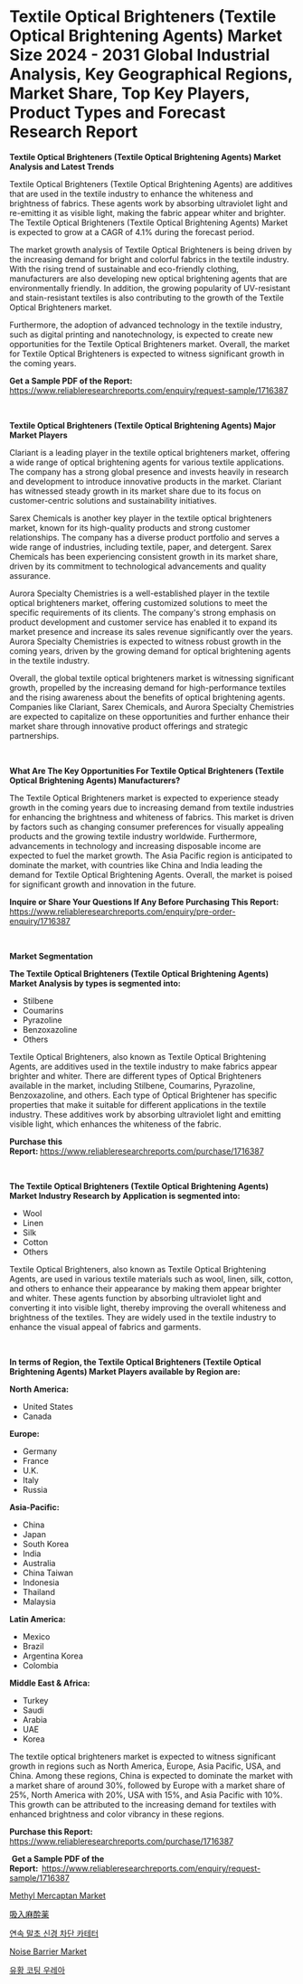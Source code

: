 <p><h1>Textile Optical Brighteners (Textile Optical Brightening Agents) Market Size 2024 - 2031 Global Industrial Analysis, Key Geographical Regions, Market Share, Top Key Players, Product Types and Forecast Research Report</h1></p><p><strong>Textile Optical Brighteners (Textile Optical Brightening Agents) Market Analysis and Latest Trends</strong></p>
<p><p>Textile Optical Brighteners (Textile Optical Brightening Agents) are additives that are used in the textile industry to enhance the whiteness and brightness of fabrics. These agents work by absorbing ultraviolet light and re-emitting it as visible light, making the fabric appear whiter and brighter. The Textile Optical Brighteners (Textile Optical Brightening Agents) Market is expected to grow at a CAGR of 4.1% during the forecast period. </p><p>The market growth analysis of Textile Optical Brighteners is being driven by the increasing demand for bright and colorful fabrics in the textile industry. With the rising trend of sustainable and eco-friendly clothing, manufacturers are also developing new optical brightening agents that are environmentally friendly. In addition, the growing popularity of UV-resistant and stain-resistant textiles is also contributing to the growth of the Textile Optical Brighteners market.</p><p>Furthermore, the adoption of advanced technology in the textile industry, such as digital printing and nanotechnology, is expected to create new opportunities for the Textile Optical Brighteners market. Overall, the market for Textile Optical Brighteners is expected to witness significant growth in the coming years.</p></p>
<p><strong>Get a Sample PDF of the Report:&nbsp;</strong> <a href="https://www.reliableresearchreports.com/enquiry/request-sample/1716387">https://www.reliableresearchreports.com/enquiry/request-sample/1716387</a></p>
<p>&nbsp;</p>
<p><strong>Textile Optical Brighteners (Textile Optical Brightening Agents) Major Market Players</strong></p>
<p><p>Clariant is a leading player in the textile optical brighteners market, offering a wide range of optical brightening agents for various textile applications. The company has a strong global presence and invests heavily in research and development to introduce innovative products in the market. Clariant has witnessed steady growth in its market share due to its focus on customer-centric solutions and sustainability initiatives.</p><p>Sarex Chemicals is another key player in the textile optical brighteners market, known for its high-quality products and strong customer relationships. The company has a diverse product portfolio and serves a wide range of industries, including textile, paper, and detergent. Sarex Chemicals has been experiencing consistent growth in its market share, driven by its commitment to technological advancements and quality assurance.</p><p>Aurora Specialty Chemistries is a well-established player in the textile optical brighteners market, offering customized solutions to meet the specific requirements of its clients. The company's strong emphasis on product development and customer service has enabled it to expand its market presence and increase its sales revenue significantly over the years. Aurora Specialty Chemistries is expected to witness robust growth in the coming years, driven by the growing demand for optical brightening agents in the textile industry.</p><p>Overall, the global textile optical brighteners market is witnessing significant growth, propelled by the increasing demand for high-performance textiles and the rising awareness about the benefits of optical brightening agents. Companies like Clariant, Sarex Chemicals, and Aurora Specialty Chemistries are expected to capitalize on these opportunities and further enhance their market share through innovative product offerings and strategic partnerships.</p></p>
<p>&nbsp;</p>
<p><strong>What Are The Key Opportunities For Textile Optical Brighteners (Textile Optical Brightening Agents) Manufacturers?</strong></p>
<p><p>The Textile Optical Brighteners market is expected to experience steady growth in the coming years due to increasing demand from textile industries for enhancing the brightness and whiteness of fabrics. This market is driven by factors such as changing consumer preferences for visually appealing products and the growing textile industry worldwide. Furthermore, advancements in technology and increasing disposable income are expected to fuel the market growth. The Asia Pacific region is anticipated to dominate the market, with countries like China and India leading the demand for Textile Optical Brightening Agents. Overall, the market is poised for significant growth and innovation in the future.</p></p>
<p><strong>Inquire or Share Your Questions If Any Before Purchasing This Report:</strong> <a href="https://www.reliableresearchreports.com/enquiry/pre-order-enquiry/1716387">https://www.reliableresearchreports.com/enquiry/pre-order-enquiry/1716387</a></p>
<p>&nbsp;</p>
<p><strong>Market Segmentation</strong></p>
<p><strong>The Textile Optical Brighteners (Textile Optical Brightening Agents) Market Analysis by types is segmented into:</strong></p>
<p><ul><li>Stilbene</li><li>Coumarins</li><li>Pyrazoline</li><li>Benzoxazoline</li><li>Others</li></ul></p>
<p><p>Textile Optical Brighteners, also known as Textile Optical Brightening Agents, are additives used in the textile industry to make fabrics appear brighter and whiter. There are different types of Optical Brighteners available in the market, including Stilbene, Coumarins, Pyrazoline, Benzoxazoline, and others. Each type of Optical Brightener has specific properties that make it suitable for different applications in the textile industry. These additives work by absorbing ultraviolet light and emitting visible light, which enhances the whiteness of the fabric.</p></p>
<p><strong>Purchase this Report:&nbsp;</strong><a href="https://www.reliableresearchreports.com/purchase/1716387">https://www.reliableresearchreports.com/purchase/1716387</a></p>
<p>&nbsp;</p>
<p><strong>The Textile Optical Brighteners (Textile Optical Brightening Agents) Market Industry Research by Application is segmented into:</strong></p>
<p><ul><li>Wool</li><li>Linen</li><li>Silk</li><li>Cotton</li><li>Others</li></ul></p>
<p><p>Textile Optical Brighteners, also known as Textile Optical Brightening Agents, are used in various textile materials such as wool, linen, silk, cotton, and others to enhance their appearance by making them appear brighter and whiter. These agents function by absorbing ultraviolet light and converting it into visible light, thereby improving the overall whiteness and brightness of the textiles. They are widely used in the textile industry to enhance the visual appeal of fabrics and garments.</p></p>
<p>&nbsp;</p>
<p><strong>In terms of Region, the Textile Optical Brighteners (Textile Optical Brightening Agents) Market Players available by Region are:</strong></p>
<p>
    <p> <strong> North America: </strong>
        <ul>
            <li>United States</li>
            <li>Canada</li>
        </ul>
        </p> 
    <p> <strong> Europe: </strong>
        <ul>
            <li>Germany</li>
            <li>France</li>
            <li>U.K.</li>
            <li>Italy</li>
            <li>Russia</li>
        </ul>
        </p> 
    <p> <strong> Asia-Pacific: </strong>
        <ul>
            <li>China</li>
            <li>Japan</li>
            <li>South Korea</li>
            <li>India</li>
            <li>Australia</li>
            <li>China Taiwan</li>
            <li>Indonesia</li>
            <li>Thailand</li>
            <li>Malaysia</li>
        </ul>
        </p> 
    <p> <strong> Latin America: </strong>
        <ul>
            <li>Mexico</li>
            <li>Brazil</li>
            <li>Argentina Korea</li>
            <li>Colombia</li>
        </ul>
        </p> 
    <p> <strong> Middle East & Africa: </strong>
        <ul>
            <li>Turkey</li>
            <li>Saudi</li>
            <li>Arabia</li>
            <li>UAE</li>
            <li>Korea</li>
        </ul>
    </p>
    </p>
<p><p>The textile optical brighteners market is expected to witness significant growth in regions such as North America, Europe, Asia Pacific, USA, and China. Among these regions, China is expected to dominate the market with a market share of around 30%, followed by Europe with a market share of 25%, North America with 20%, USA with 15%, and Asia Pacific with 10%. This growth can be attributed to the increasing demand for textiles with enhanced brightness and color vibrancy in these regions.</p></p>
<p><strong>Purchase this Report: </strong><a href="https://www.reliableresearchreports.com/purchase/1716387">https://www.reliableresearchreports.com/purchase/1716387</a></p>
<p>&nbsp;<strong>Get a Sample PDF of the Report:&nbsp;&nbsp;</strong><a href="https://www.reliableresearchreports.com/enquiry/request-sample/1716387">https://www.reliableresearchreports.com/enquiry/request-sample/1716387</a></p>
<p><strong></strong></p>
<p><p><a href="https://view.publitas.com/reportprime-1/methyl-mercaptan-market-size-reflecting-a-forecast-till-2031-market-by-type-by-application-and-by-geography/">Methyl Mercaptan Market</a></p><p><a href="https://medium.com/@cheryledianeweber9eti23wjw9/%E5%90%B8%E5%85%A5%E9%BA%BB%E9%85%94%E5%89%A4%E5%B8%82%E5%A0%B4%E3%82%B7%E3%82%A7%E3%82%A2%E3%81%AE%E9%80%B2%E5%8C%96%E3%81%A8%E5%B8%82%E5%A0%B4%E6%88%90%E9%95%B7%E3%83%88%E3%83%AC%E3%83%B3%E3%83%892024%E5%B9%B4%E3%81%8B%E3%82%892031%E5%B9%B4%E3%81%BE%E3%81%A7-57cd5076a7c3">吸入麻酔薬</a></p><p><a href="https://medium.com/@timothychapman46/%EC%97%B0%EC%86%8D-%EA%B2%BD%EB%A7%89%EC%8B%A0%EA%B2%BD-%EB%B8%94%EB%A1%9D-%EC%B9%B4%ED%85%8C%ED%84%B0-%EC%8B%9C%EC%9E%A5-%EA%B7%9C%EB%AA%A8%EB%8A%94-%EA%B8%80%EB%A1%9C%EB%B2%8C-%EC%82%B0%EC%97%85%EC%97%90%EC%84%9C-%EC%B5%9C%EC%A0%81%EC%9D%98-%EB%A7%88%EC%BC%80%ED%8C%85-%EC%B1%84%EB%84%90%EC%9D%84-%EB%93%9C%EB%9F%AC%EB%83%85%EB%8B%88%EB%8B%A4-1fb3bd25f22f">연속 말초 신경 차단 카테터</a></p><p><a href="https://view.publitas.com/reportprime-1/noise-barrier-market-size-share-trends-analysis-report-by-application-regional-outlook-competitive-strategies-and-segment-forecasts-2024-2031/">Noise Barrier Market</a></p><p><a href="https://medium.com/@timothychapman46/%ED%99%A9-%ED%99%94%EC%95%BD%EC%9C%BC%EB%A1%9C-%EC%BD%94%ED%8C%85%EB%90%9C-%EC%9A%94%EC%86%8C-%EC%8B%9C%EC%9E%A5-%EB%B3%B4%EA%B3%A0%EC%84%9C%EB%8A%94-%EC%9D%B4-%EC%8B%9C%EC%9E%A5%EC%9D%98-%EC%B5%9C%EC%8B%A0-%ED%8A%B8%EB%A0%8C%EB%93%9C%EC%99%80-%EC%84%B1%EC%9E%A5-%EA%B8%B0%ED%9A%8C%EB%A5%BC-%EB%B0%9D%ED%98%80%EC%A4%8D%EB%8B%88%EB%8B%A4-bcc5b5d08961">유황 코팅 우레아</a></p></p>